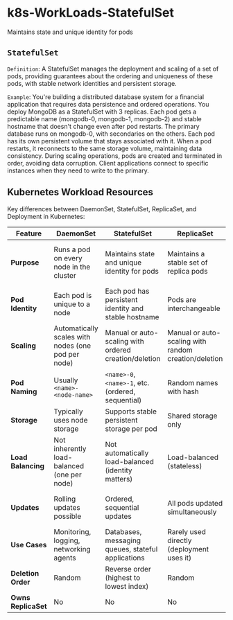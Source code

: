# k8s-WorkLoads-StatefulSet
Maintains state and unique identity for pods

## `StatefulSet`
`Definition`: A StatefulSet manages the deployment and scaling of a set of pods, providing guarantees about the ordering and uniqueness of these pods, with stable network identities and persistent storage.

`Example`:
You're building a distributed database system for a financial application that requires data persistence and ordered operations.
You deploy MongoDB as a StatefulSet with 3 replicas. Each pod gets a predictable name (mongodb-0, mongodb-1, mongodb-2) and stable hostname that doesn't change even after pod restarts. 
The primary database runs on mongodb-0, with secondaries on the others. Each pod has its own persistent volume that stays associated with it. When a pod restarts, it reconnects to the same storage volume, maintaining data consistency. During scaling operations, pods are created and terminated in order, avoiding data corruption. Client applications connect to specific instances when they need to write to the primary.

## Kubernetes Workload Resources

Key differences between DaemonSet, StatefulSet, ReplicaSet, and Deployment in Kubernetes:

| Feature | DaemonSet | StatefulSet | ReplicaSet | Deployment |
|---------|-----------|-------------|------------|------------|
| **Purpose** | Runs a pod on every node in the cluster | Maintains state and unique identity for pods | Maintains a stable set of replica pods | High-level resource for deploying and updating applications |
| **Pod Identity** | Each pod is unique to a node | Each pod has persistent identity and stable hostname | Pods are interchangeable | Pods are interchangeable |
| **Scaling** | Automatically scales with nodes (one pod per node) | Manual or auto-scaling with ordered creation/deletion | Manual or auto-scaling with random creation/deletion | Manual or auto-scaling with random creation/deletion |
| **Pod Naming** | Usually `<name>-<node-name>` | `<name>-0`, `<name>-1`, etc. (ordered, sequential) | Random names with hash | Random names with hash |
| **Storage** | Typically uses node storage | Supports stable persistent storage per pod | Shared storage only | Shared storage only |
| **Load Balancing** | Not inherently load-balanced (one per node) | Not automatically load-balanced (identity matters) | Load-balanced (stateless) | Load-balanced (stateless) |
| **Updates** | Rolling updates possible | Ordered, sequential updates | All pods updated simultaneously | Rolling updates, canary deployments, rollbacks |
| **Use Cases** | Monitoring, logging, networking agents | Databases, messaging queues, stateful applications | Rarely used directly (deployment uses it) | Web applications, APIs, stateless workloads |
| **Deletion Order** | Random | Reverse order (highest to lowest index) | Random | Random |
| **Owns ReplicaSet** | No | No | No | Yes (manages ReplicaSets) |
